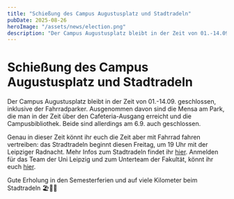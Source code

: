 ```yaml
---
title: "Schießung des Campus Augustusplatz und Stadtradeln"
pubDate: 2025-08-26
heroImage: "/assets/news/election.png"
description: "Der Campus Augustusplatz bleibt in der Zeit von 01.-14.09. geschlossen, inklusive der Fahrradparker."
---
```


# Schießung des Campus Augustusplatz und Stadtradeln

Der Campus Augustusplatz bleibt in der Zeit von 01.-14.09. geschlossen, inklusive der Fahrradparker. Ausgenommen davon sind die Mensa am Park, die man in der Zeit über den Cafeteria-Ausgang erreicht und die Campusbibliothek. Beide sind allerdings am 6.9. auch geschlossen.

Genau in dieser Zeit könnt ihr euch die Zeit aber mit Fahrrad fahren vertreiben: das Stradtradeln beginnt diesen Freitag, um 19 Uhr mit der Leipziger Radnacht. Mehr Infos zum Stadtradeln findet ihr [hier](https://www.oekoloewe.de/presse-detail/stadtradeln-2025-start-am-29-august-im-clara-zetkin-park.html). Anmelden für das Team der Uni Leipzig und zum Unterteam der Fakultät, könnt ihr euch [hier](https://www.stadtradeln.de/index.php?id=171&L=0&team_preselect=25181&subteam_preselect=36548).

Gute Erholung in den Semesterferien und auf viele Kilometer beim Stadtradeln 🏖🚴‍♀️
